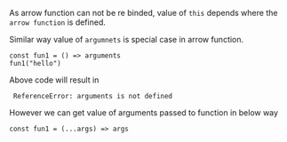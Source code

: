 As arrow function can not be re binded, value of `this` depends where the `arrow function` is defined.

Similar way value of `argumnets` is special case in arrow function.

```
const fun1 = () => arguments
fun1("hello")
```

Above code will result in

```
 ReferenceError: arguments is not defined
```

However we can get value of arguments passed to function in below way

```
const fun1 = (...args) => args
```
